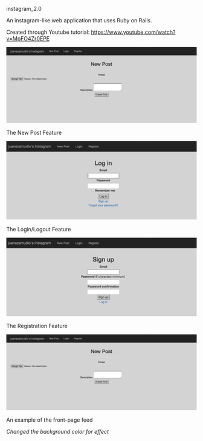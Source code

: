 instagram_2.0

An instagram-like web application that uses Ruby on Rails.

Created through Youtube tutorial: https://www.youtube.com/watch?v=MpFO4Zr0EPE

![Alt text](/Photo1.jpg?raw=true "New Post Feature")

The New Post Feature

![Alt text](/Photo2.jpg?raw=true "Login Feature")

The Login/Logout Feature

![Alt text](/Photo3.jpg?raw=true "The Registration Feature")

The Registration Feature

![Alt text](/Photo1.jpg?raw=true "The Feed")

An example of the front-page feed

*Changed the background color for effect*




